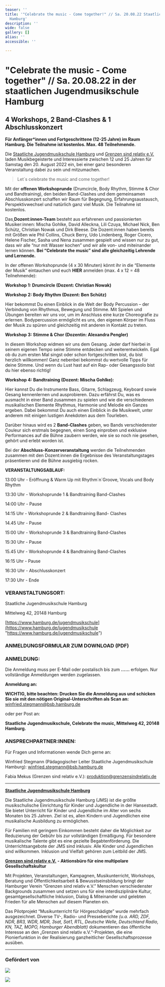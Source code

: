 ```yaml
---
teaser: ''
title: '"Celebrate the music - Come together!" // Sa. 20.08.22 Staatliche Jugendmusikschule
  Hamburg'
description: ''
wide: false
gallery: []
alias: ''
accessible: ''

---
```

# "Celebrate the music - Come together" // Sa. 20.08.22 in der staatlichen Jugendmusikschule Hamburg 

## 4 Workshops, 2 Band-Clashes & 1 Abschlusskonzert

**Für Anfänger*innen und Fortgeschrittene (12-25 Jahre) im Raum Hamburg. Die Teilnahme ist kostenlos. Max. 48 Teilnehmende.**

Die [Staatliche Jugendmusikschule Hamburg](http://www.hamburg.de/jugendmusikschule) und [Grenzen sind relativ e.V.](http://www.grenzensindrelativ.de) laden Musikbegeisterte und Interessierte zwischen 12 und 25 Jahren für Samstag den 20. August 2022 ein, bei einer ganz besonderen Veranstaltung dabei zu sein und mitzumachen. 

> Let´s celebrate the music and come together!

Mit der **offenen Workshoprunde** (Drumcircle, Body Rhythm, Stimme & Chor und Bandtraining), den beiden Band-Clashes und dem gemeinsamen Abschlusskonzert schaffen wir Raum für Begegnung, Erfahrungsaustausch, Perspektivwechsel und natürlich ganz viel Musik. Die Teilnahme ist kostenlos.

Das[ ](https://www.grenzensindrelativ.de/aktivitaeten/projekte-und-veranstaltungen/erlebnistage-inklusion-durch-musik/dozenten-team-workshops)**Dozent:innen-Team** besteht aus erfahrenen und passionierten Musiker:innen: Mischa Gohlke, David Alleckna, Lili Czuya, Michael Nick, Ben Schütz, Christian Nowak und Dirk Bleese. Die Dozent:innen haben bereits mit Größen wie Phil Collins, Chuck Berry, Udo Lindenberg, Roger Cicero, Helene Fischer, Sasha und Nena zusammen gespielt und wissen nur zu gut, dass wir alle “nur mit Wasser kochen” und wir alle von- und miteinander lernen können. **Bei “Celebrate the music” sind alle gleichzeitig Lehrende und Lernende.**

In der offenen Workshoprunde (4 x 30 Minuten) könnt ihr in die “Elemente der Musik” eintauchen und euch **HIER** anmelden (max. 4 x 12 = 48 Teilnehmende):

**Workshop 1: Drumcircle (Dozent: Christian Nowak)**

**Workshop 2: Body Rhythm (Dozent: Ben Schütz)**

Hier bekommst Du einen Einblick in die Welt der Body Percussion – der Verbindung von Rhythmus, Bewegung und Stimme. Mit Spielen und Übungen bereiten wir uns vor, um im Anschluss eine kurze Choreografie zu erlernen. Bodypercussion ermöglicht es uns, den eigenen Körper im Fluss der Musik zu spüren und gleichzeitig mit anderen in Kontakt zu treten.

**Workshop 3: Stimme & Chor (Dozentin: Alexandra Pengler)**

In diesem Workshop widmen wir uns dem Gesang. Jeder darf hierbei in seinem eigenen Tempo seine Stimme entdecken und weiterentwickeln. Egal ob du zum ersten Mal singst oder schon fortgeschritten bist, du bist herzlich willkommen! Ganz nebenbei bekommst du wertvolle Tipps für deine Stimme. Und wenn du Lust hast auf ein Rap- oder Gesangssolo bist du hier ebenso richtig!

**Workshop 4: Bandtraining (Dozent: Mischa Gohlke):**

Hier kannst Du die Instrumente Bass, Gitarre, Schlagzeug, Keyboard sowie Gesang kennenlernen und ausprobieren. Dazu erfährst Du, was es ausmacht in einer Band zusammen zu spielen und wie die verschiedenen musikalischen Elemente Rhythmus, Harmonie und Melodie ein Ganzes ergeben. Dabei bekommst Du auch einen Einblick in die Musikwelt, unter anderem mit einigen lustigen Anekdoten aus dem Tourleben.

Darüber hinaus wird es 2 **Band-Clashes** geben, wo Bands verschiedenster Couleur sich erstmals begegnen, einen Song einproben und exklusive Performances auf die Bühne zaubern werden, wie sie so noch nie gesehen, gehört und erlebt worden ist.

Bei der **Abschluss-Konzerveranstaltung** werden die Teilnehmenden zusammen mit den Dozent:innen die Ergebnisse des Veranstaltungstages präsentieren und die Bühne ausgiebig rocken.

**VERANSTALTUNGSABLAUF:**

13:00 Uhr - Eröffnung & Warm Up mit Rhythm´n´Groove, Vocals und Body Rhythm

13:30 Uhr - Workshoprunde 1 & Bandtraining Band-Clashes

14:00 Uhr - Pause

14:15 Uhr - Workshoprunde 2 & Bandtraining Band- Clashes

14\.45 Uhr - Pause

15:00 Uhr - Workshoprunde 3 & Bandtraining Band-Clashes

15:30 Uhr - Pause

15\.45 Uhr - Workshoprunde 4 & Bandtraining Band-Clashes

16:15 Uhr - Pause

16:30 Uhr - Abschlusskonzert

17:30 Uhr - Ende

### **VERANSTALTUNGSORT:**

Staatliche Jugendmusikschule Hamburg

Mittelweg 42, 20148 Hamburg

[https://www.hamburg.de/jugendmusikschule](https://www.hamburg.de/jugendmusikschule "https://www.hamburg.de/jugendmusikschule")

### **ANMELDUNGSFORMULAR ZUM DOWNLOAD (PDF)**

### **ANMELDUNG:**

Die Anmeldung muss per E-Mail oder postalisch bis zum **……** erfolgen. Nur vollständige Anmeldungen werden zugelassen.

**Anmeldung an:**

**WICHTIG, bitte beachten: Drucken Sie die Anmeldung aus und schicken Sie sie mit den nötigen Original-Unterschriften als Scan an:** [winfried.stegmann@bsb.hamburg.de](mailto:winfried.stegmann@bsb.hamburg.de)

oder per Post an:

**Staatliche Jugendmusikschule, Celebrate the music, Mittelweg 42, 20148 Hamburg.**

### **ANSPRECHPARTNER:INNEN:**

Für Fragen und Informationen wende Dich gerne an:

Winfried Stegmann (Pädagogischer Leiter Staatliche Jugendmusikschule Hamburg): [winfried.stegmann@bsb.hamburg.de](mailto:winfried.stegmann@bsb.hamburg.de)

Fabia Mekus (Grenzen sind relativ e.V.): [produktion@grenzensindrelativ.de](mailto:produktion@grenzensindrelativ.de)

***

[**Staatliche Jugendmusikschule Hamburg**](https://www.hamburg.de/jugendmusikschule)

Die Staatliche Jugendmusikschule Hamburg (JMS) ist die größte musikschulische Einrichtung für Kinder und Jugendliche in der Hansestadt. Sie bietet Unterricht für Kinder und Jugendliche im Alter von sechs Monaten bis 25 Jahren. Ziel ist es, allen Kindern und Jugendlichen eine musikalische Ausbildung zu ermöglichen.

Für Familien mit geringem Einkommen besteht daher die Möglichkeit zur Reduzierung der Gebühr bis zur vollständigen Ermäßigung. Für besondere musikalische Talente gibt es eine gezielte Begabtenförderung. Die Unterrichtsangebote der JMS sind inklusiv. Alle Kinder und Jugendlichen sind willkommen. Inklusion und Vielfalt gehören zum Leitbild der JMS.

[**Grenzen sind relativ e.V.**](https://www.grenzensindrelativ.de/) **- Aktionsbüro für eine multipolare Gesellschaftskultur**

Mit Projekten, Veranstaltungen, Kampagnen, Musikunterricht, Workshops, Beratung und Öffentlichkeitsarbeit & Bewusstseinsbildung bringt der Hamburger Verein “Grenzen sind relativ e.V.” Menschen verschiedenster Backgrounds zusammen und setzen uns für eine interdisziplinäre Kultur, gesamtgesellschaftliche Inklusion, Dialog & Miteinander und gelebten Frieden für alle Menschen auf diesem Planeten ein.

Das Pilotprojekt “Мusikunterricht für Hörgeschädigte” wurde mehrfach ausgezeichnet. Diverse TV-, Radio- und Presseberichte _(u.a. ARD, ZDF, NDR, BR3, WDR, MDR, 3sat, Sat1, RTL, Deutsche Welle, Deutschland Radio, KN, TAZ, MOPO, Hamburger Abendblatt)_ dokumentieren das öffentliche Interesse an den „Grenzen sind relativ e.V.“-Projekten, die eine Pionierfunktion in der Realisierung ganzheitlicher Gesellschaftsprozesse ausüben.

***

### **Gefördert von**

![](/media/2021/07/20170919100223-aktion_mensch_logo.svg)

![](/media/2022/03/stiftung_hw_logo_rgb_inumlauf.JPG)